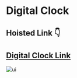 # Digital Clock

## Hoisted Link 👇

## [Digital Clock Link](https://ugamraj.github.io/JavaScript-M4/Digital%20Clock/)

![ui](https://github.com/UgamRaj/JavaScript-M4/assets/124122714/a578cfbe-a588-47af-8bcc-cef8fa677876)
